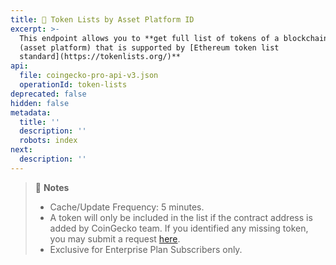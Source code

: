 ```yaml
---
title: 👑 Token Lists by Asset Platform ID
excerpt: >-
  This endpoint allows you to **get full list of tokens of a blockchain network
  (asset platform) that is supported by [Ethereum token list
  standard](https://tokenlists.org/)**
api:
  file: coingecko-pro-api-v3.json
  operationId: token-lists
deprecated: false
hidden: false
metadata:
  title: ''
  description: ''
  robots: index
next:
  description: ''
---
```

> 📘 **Notes**
>
> * Cache/Update Frequency: 5 minutes.
> * A token will only be included in the list if the contract address is added by CoinGecko team. If you identified any missing token, you may submit a request [here](https://support.coingecko.com/hc/en-us/requests/new).
> * Exclusive for Enterprise Plan Subscribers only.
